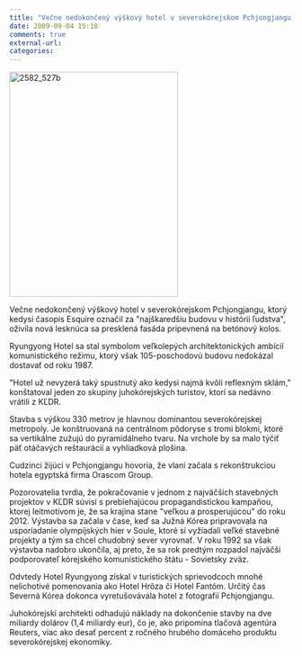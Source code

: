 ```yaml
---
title: "Večne nedokončený výškový hotel v severokórejskom Pchjongjangu, ktorý"
date: 2009-09-04 15:18
comments: true
external-url:
categories:
---
```

[<img src="http://6.asset.soup.io/asset/0450/2582_527b.jpeg" width="300" height="400" alt="2582_527b" />][1]

Večne nedokončený výškový hotel v severokórejskom Pchjongjangu, ktorý kedysi časopis Esquire označil za "najškaredšiu budovu v histórii ľudstva", oživila nová lesknúca sa presklená fasáda pripevnená na betónový kolos.  
  
 Ryungyong Hotel sa stal symbolom veľkolepých architektonických ambícií komunistického režimu, ktorý však 105-poschodovú budovu nedokázal dostavať od roku 1987.  
  
 "Hotel už nevyzerá taký spustnutý ako kedysi najmä kvôli reflexným sklám," konštatoval jeden zo skupiny juhokórejských turistov, ktorí sa nedávno vrátili z KĽDR.  
  
 Stavba s výškou 330 metrov je hlavnou dominantou severokórejskej metropoly. Je konštruovaná na centrálnom pôdoryse s tromi blokmi, ktoré sa vertikálne zužujú do pyramidálneho tvaru. Na vrchole by sa malo týčiť päť otáčavých reštaurácií a vyhliadková plošina.  
  
 Cudzinci žijúci v Pchjongjangu hovoria, že vlani začala s rekonštrukciou hotela egyptská firma Orascom Group.  
  
 Pozorovatelia tvrdia, že pokračovanie v jednom z najväčších stavebných projektov v KĽDR súvisí s prebiehajúcou propagandistickou kampaňou, ktorej leitmotívom je, že sa krajina stane "veľkou a prosperujúcou" do roku 2012. Výstavba sa začala v čase, keď sa Južná Kórea pripravovala na usporiadanie olympijských hier v Soule, ktoré si vyžiadali veľké stavebné projekty a tým sa chcel chudobný sever vyrovnať. V roku 1992 sa však výstavba nadobro ukončila, aj preto, že sa rok predtým rozpadol najväčší podporovateľ kórejského komunistického štátu - Sovietsky zväz.  
  
 Odvtedy Hotel Ryungyong získal v turistických sprievodcoch mnohé nelichotivé pomenovania ako Hotel Hrôza či Hotel Fantóm. Určitý čas Severná Kórea dokonca vyretušovávala hotel z fotografií Pchjongjangu.  
  
 Juhokórejskí architekti odhadujú náklady na dokončenie stavby na dve miliardy dolárov (1,4 miliardy eur), čo je, ako pripomína tlačová agentúra Reuters, viac ako desať percent z ročného hrubého domáceho produktu severokórejskej ekonomiky.

  [1]: http://www.sme.sk/c/5002958/najskaredsia-dominanta-sveta-ma-novu-fasadu.html
